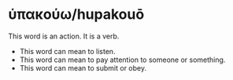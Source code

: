 # ὑπακούω/hupakouō
This word is an action. It is a verb.

* This word can mean to listen.
* This word can mean to pay attention to someone or something.
* This word can mean to submit or obey.
